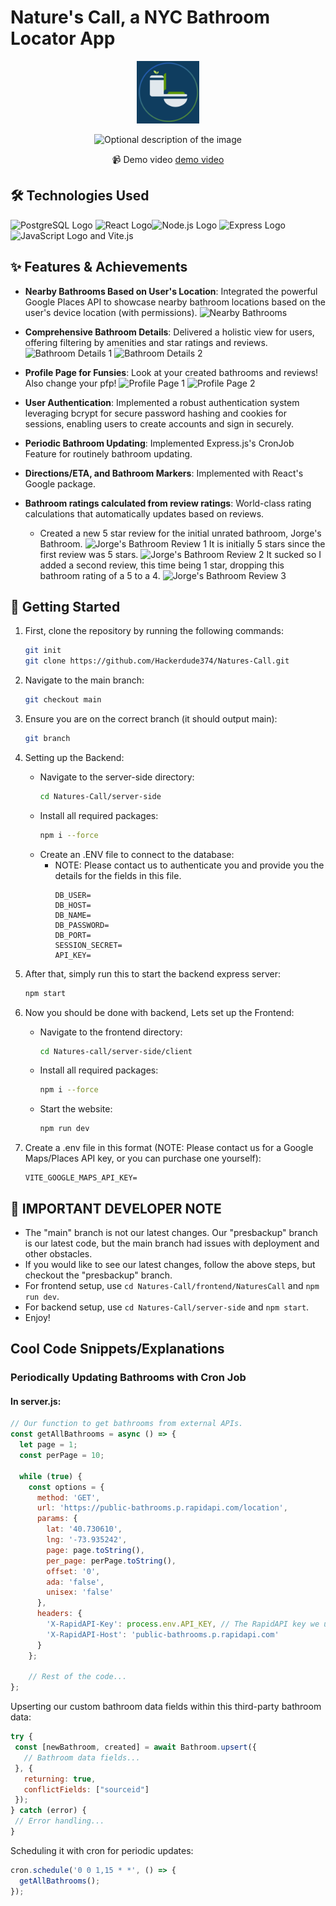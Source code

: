   # Nature's Call, a NYC Bathroom Locator App
<div align = "center">

<img src="server-side/client/src/images/DarkModeLogo.png" alt="Optional description of the image" width="100" height="100">

![Optional description of the image](server-side/client/src/images/Demo.gif)

📹 Demo video [demo video](https://streamable.com/nmahe1)
</div>


## 🛠 Technologies Used

![PostgreSQL Logo](https://upload.wikimedia.org/wikipedia/commons/thumb/2/29/Postgresql_elephant.svg/45px-Postgresql_elephant.svg.png) ![React Logo](https://upload.wikimedia.org/wikipedia/commons/thumb/a/a7/React-icon.svg/45px-React-icon.svg.png)![Node.js Logo](https://upload.wikimedia.org/wikipedia/commons/thumb/d/d9/Node.js_logo.svg/45px-Node.js_logo.svg.png) ![Express Logo](https://upload.wikimedia.org/wikipedia/commons/thumb/6/64/Expressjs.png/45px-Expressjs.png) ![JavaScript Logo](https://upload.wikimedia.org/wikipedia/commons/thumb/9/99/Unofficial_JavaScript_logo_2.svg/45px-Unofficial_JavaScript_logo_2.svg.png) and Vite.js

  
## ✨ Features & Achievements

- **Nearby Bathrooms Based on User's Location**: Integrated the powerful Google Places API to showcase nearby bathroom locations based on the user's device location (with permissions).
  ![Nearby Bathrooms](https://github.com/Hackerdude374/Natures-Call/assets/136039952/43a7ab37-b07c-450a-b341-6607f15fa998)

- **Comprehensive Bathroom Details**: Delivered a holistic view for users, offering filtering by amenities and star ratings and reviews.
  ![Bathroom Details 1](https://github.com/Hackerdude374/Natures-Call/assets/136039952/0ac6e234-fbfb-4fad-8a98-434943164e81)
  ![Bathroom Details 2](https://github.com/Hackerdude374/Natures-Call/assets/136039952/23e234c1-6e95-4898-91c3-3756443c6036)

- **Profile Page for Funsies**: Look at your created bathrooms and reviews! Also change your pfp!
  ![Profile Page 1](https://github.com/Hackerdude374/Natures-Call/assets/136039952/bffaab67-173c-40f0-a8df-19ac6e93973e)
  ![Profile Page 2](https://github.com/Hackerdude374/Natures-Call/assets/136039952/ef78037c-6d25-4e3c-a60d-88d2fd7db09d)

- **User Authentication**: Implemented a robust authentication system leveraging bcrypt for secure password hashing and cookies for sessions, enabling users to create accounts and sign in securely.

- **Periodic Bathroom Updating**: Implemented Express.js's CronJob Feature for routinely bathroom updating.

- **Directions/ETA, and Bathroom Markers**: Implemented with React's Google package.

- **Bathroom ratings calculated from review ratings**: World-class rating calculations that automatically updates based on reviews.

  - Created a new 5 star review for the initial unrated bathroom, Jorge's Bathroom.
    ![Jorge's Bathroom Review 1](https://github.com/Hackerdude374/Natures-Call/assets/136039952/940c2fbe-c23b-4ed0-adda-369f49f4b73f)
    It is initially 5 stars since the first review was 5 stars.
    ![Jorge's Bathroom Review 2](https://github.com/Hackerdude374/Natures-Call/assets/136039952/c8104fa9-ffa5-4a79-b252-355b72ed859f)
    It sucked so I added a second review, this time being 1 star, dropping this bathroom rating of a 5 to a 4.
    ![Jorge's Bathroom Review 3](https://github.com/Hackerdude374/Natures-Call/assets/136039952/fd6e87d2-8844-49c9-b64c-751a34244f08)


## 🔧 Getting Started

1. First, clone the repository by running the following commands:
    ```bash
    git init
    git clone https://github.com/Hackerdude374/Natures-Call.git
    ```

2. Navigate to the main branch:
    ```bash
    git checkout main
    ```

3. Ensure you are on the correct branch (it should output main):
    ```bash
    git branch
    ```

4. Setting up the Backend:
    - Navigate to the server-side directory:
        ```bash
        cd Natures-Call/server-side
        ```
    - Install all required packages:
        ```bash
        npm i --force
        ```
    - Create an .ENV file to connect to the database:
        - NOTE: Please contact us to authenticate you and provide you the details for the fields in this file.
            ```plaintext
            DB_USER=
            DB_HOST=
            DB_NAME=
            DB_PASSWORD=
            DB_PORT=
            SESSION_SECRET=
            API_KEY=
            ```

5. After that, simply run this to start the backend express server:
    ```bash
    npm start
    ```

6. Now you should be done with backend, Lets set up the Frontend:
    - Navigate to the frontend directory:
        ```bash
        cd Natures-call/server-side/client
        ```
    - Install all required packages:
        ```bash
        npm i --force
        ```
    - Start the website:
        ```bash
        npm run dev
        ```

7. Create a .env file in this format (NOTE: Please contact us for a Google Maps/Places API key, or you can purchase one yourself):
    ```plaintext
    VITE_GOOGLE_MAPS_API_KEY=
    ```

## 📝 IMPORTANT DEVELOPER NOTE

- The "main" branch is not our latest changes. Our "presbackup" branch is our latest code, but the main branch had issues with deployment and other obstacles.
- If you would like to see our latest changes, follow the above steps, but checkout the "presbackup" branch.
- For frontend setup, use `cd Natures-Call/frontend/NaturesCall` and `npm run dev`.
- For backend setup, use `cd Natures-Call/server-side` and `npm start`.
- Enjoy!

## Cool Code Snippets/Explanations

### Periodically Updating Bathrooms with Cron Job

#### In server.js:

```javascript
// Our function to get bathrooms from external APIs.
const getAllBathrooms = async () => {
  let page = 1;
  const perPage = 10;

  while (true) {
    const options = {
      method: 'GET',
      url: 'https://public-bathrooms.p.rapidapi.com/location',
      params: {
        lat: '40.730610',
        lng: '-73.935242',
        page: page.toString(),
        per_page: perPage.toString(),
        offset: '0',
        ada: 'false',
        unisex: 'false'
      },
      headers: {
        'X-RapidAPI-Key': process.env.API_KEY, // The RapidAPI key we used (our third party bathroom data)
        'X-RapidAPI-Host': 'public-bathrooms.p.rapidapi.com'
      }
    };

    // Rest of the code...
};
```
Upserting our custom bathroom data fields within this third-party bathroom data:
 ```javascript
try {
  const [newBathroom, created] = await Bathroom.upsert({
    // Bathroom data fields...
  }, {
    returning: true,
    conflictFields: ["sourceid"]
  });
} catch (error) {
  // Error handling...
}
```

Scheduling it with cron for periodic updates:
```javascript
cron.schedule('0 0 1,15 * *', () => {
  getAllBathrooms();
});
```
